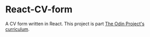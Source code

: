 # React-CV-form
A CV form written in React. This project is part [The Odin Project's curriculum](https://www.theodinproject.com/lessons/react-new-cv-application).

